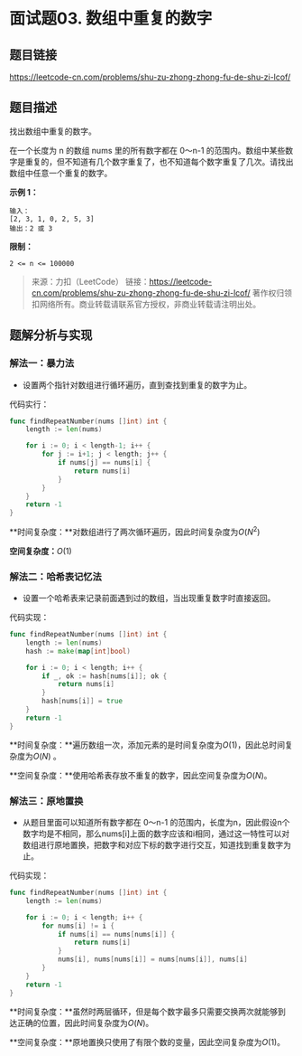 # 面试题03. 数组中重复的数字

## 题目链接

https://leetcode-cn.com/problems/shu-zu-zhong-zhong-fu-de-shu-zi-lcof/

## 题目描述

找出数组中重复的数字。


在一个长度为 n 的数组 nums 里的所有数字都在 0～n-1 的范围内。数组中某些数字是重复的，但不知道有几个数字重复了，也不知道每个数字重复了几次。请找出数组中任意一个重复的数字。

**示例 1：**

```
输入：
[2, 3, 1, 0, 2, 5, 3]
输出：2 或 3 
```

**限制：**

```
2 <= n <= 100000
```

> 来源：力扣（LeetCode）
> 链接：https://leetcode-cn.com/problems/shu-zu-zhong-zhong-fu-de-shu-zi-lcof/
> 著作权归领扣网络所有。商业转载请联系官方授权，非商业转载请注明出处。

## 题解分析与实现

### 解法一：暴力法

- 设置两个指针对数组进行循环遍历，直到查找到重复的数字为止。

代码实行：

```go
func findRepeatNumber(nums []int) int {
    length := len(nums)

    for i := 0; i < length-1; i++ {
        for j := i+1; j < length; j++ {
            if nums[j] == nums[i] {
                return nums[i]
            }
        }
    }
    return -1
}
```

**时间复杂度：**对数组进行了两次循环遍历，因此时间复杂度为$O(N^2)$

**空间复杂度：**$O(1)$

### 解法二：哈希表记忆法

- 设置一个哈希表来记录前面遇到过的数组，当出现重复数字时直接返回。

代码实现：

```go
func findRepeatNumber(nums []int) int {
    length := len(nums)
    hash := make(map[int]bool)

    for i := 0; i < length; i++ {
        if _, ok := hash[nums[i]]; ok {
            return nums[i]
        }
        hash[nums[i]] = true
    }
    return -1
}
```

**时间复杂度：**遍历数组一次，添加元素的是时间复杂度为$O(1)$，因此总时间复杂度为$O(N)$ 。

**空间复杂度：**使用哈希表存放不重复的数字，因此空间复杂度为$O(N)$。

### 解法三：原地置换

- 从题目里面可以知道所有数字都在 0～n-1 的范围内，长度为n，因此假设n个数字均是不相同，那么nums[i]上面的数字应该和i相同，通过这一特性可以对数组进行原地置换，把数字和对应下标的数字进行交互，知道找到重复数字为止。

代码实现：

```go
func findRepeatNumber(nums []int) int {
    length := len(nums)

    for i := 0; i < length; i++ {
        for nums[i] != i {
            if nums[i] == nums[nums[i]] {
                return nums[i]
            }
            nums[i], nums[nums[i]] = nums[nums[i]], nums[i]
        }
    }
    return -1
}
```

**时间复杂度：**虽然时两层循环，但是每个数字最多只需要交换两次就能够到达正确的位置，因此时间复杂度为$O(N)$。

**空间复杂度：**原地置换只使用了有限个数的变量，因此空间复杂度为$O(1)$。